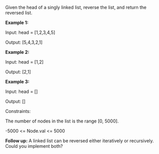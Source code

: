 Given the head of a singly linked list, reverse the list, and return the reversed list.

**Example 1:**


Input: head = [1,2,3,4,5]

Output: [5,4,3,2,1]

**Example 2:**

Input: head = [1,2]

Output: [2,1]

**Example 3:**

Input: head = []

Output: []


Constraints:

The number of nodes in the list is the range [0, 5000].

-5000 <= Node.val <= 5000


**Follow up:** A linked list can be reversed either iteratively or recursively. Could you implement both?
